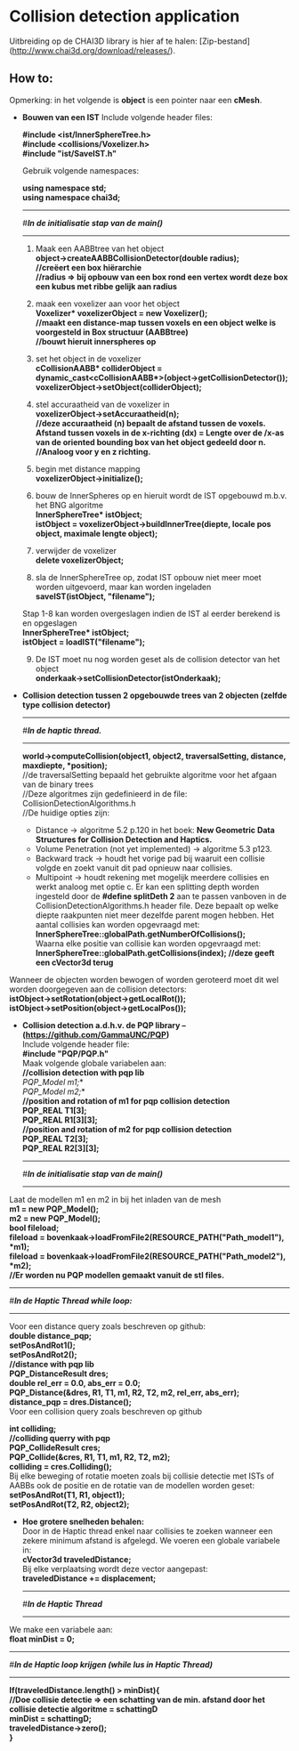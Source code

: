 # Collision detection application
Uitbreiding op de CHAI3D library is hier af te halen: [Zip-bestand] (http://www.chai3d.org/download/releases/).
## How to:
Opmerking: in het volgende is **object** is een pointer naar een **cMesh**.
- **Bouwen van een IST**
  Include volgende header files:

  **#include <ist/InnerSphereTree.h>**  
  **#include <collisions/Voxelizer.h>**  
  **#include "ist/SaveIST.h"**  

  Gebruik volgende namespaces:

  **using namespace std;  
  using namespace chai3d;**  

  ---
  #**_In de initialisatie stap van de main()_**  

  ---

  1. Maak een AABBtree van het object  
    **object->createAABBCollisionDetector(double radius);**  
    **//creëert een box hiërarchie**  
    **//radius => bij opbouw van een box rond een vertex wordt deze box een kubus met ribbe gelijk aan radius**  

  2. maak een voxelizer aan voor het object  
    **Voxelizer\* voxelizerObject = new Voxelizer();**  
    **//maakt een distance-map tussen voxels en een object welke is voorgesteld in Box structuur (AABBtree)**  
    **//bouwt hieruit innerspheres op**  

  3. set het object in de voxelizer  
    **cCollisionAABB\* colliderObject = dynamic_cast<cCollisionAABB\*>(object->getCollisionDetector());**  
    **voxelizerObject->setObject(colliderObject);**  

  4. stel accuraatheid van de voxelizer in  
    **voxelizerObject->setAccuraatheid(n);**  
    **//deze accuraatheid (n) bepaalt de afstand tussen de voxels. Afstand tussen voxels in de x-richting (dx) = Lengte over de /x-as van de oriented bounding box van het object gedeeld door n.**  
    **//Analoog voor y en z richting.**  

  5. begin met distance mapping  
    **voxelizerObject->initialize();**  

  6. bouw de InnerSpheres op en hieruit wordt de IST opgebouwd m.b.v. het BNG algoritme  
    **InnerSphereTree\* istObject;**  
    **istObject = voxelizerObject->buildInnerTree(diepte, locale pos object, maximale lengte object);**  

  7. verwijder de voxelizer  
    **delete voxelizerObject;**  

  8. sla de InnerSphereTree op, zodat IST opbouw niet meer moet worden uitgevoerd, maar kan worden ingeladen  
    **saveIST(istObject, "filename");**  

  Stap 1-8 kan worden overgeslagen indien de IST al eerder berekend is en opgeslagen  
  **InnerSphereTree\* istObject;**  
  **istObject = loadIST("filename");**  

  9. De IST moet nu nog worden geset als de collision detector van het object  
    **onderkaak->setCollisionDetector(istOnderkaak);**  

- **Collision detection tussen 2 opgebouwde trees van 2 objecten (zelfde type collision detector)**  
  
  ---
  #**_In de haptic thread._**  

  ---
  
  **world->computeCollision(object1, object2, traversalSetting, distance, maxdiepte, \*position);**  
  //de traversalSetting bepaald het gebruikte algoritme voor het afgaan van de binary trees  
  //Deze algoritmes zijn gedefinieerd in de file: CollisionDetectionAlgorithms.h  
  //De huidige opties zijn:  
    * Distance -> algoritme 5.2 p.120 in het boek: __New Geometric Data Structures for Collision Detection and Haptics.__  
    * Volume Penetration (not yet implemented) -> algoritme 5.3 p123.  
    * Backward track -> houdt het vorige pad bij waaruit een collisie volgde en zoekt vanuit dit pad opnieuw naar collisies.  
    * Multipoint -> houdt rekening met mogelijk meerdere collisies en werkt analoog met optie c. Er kan een splitting depth worden ingesteld door de **#define splitDeth 2** aan te passen vanboven in de CollisionDetectionAlgorithms.h header file. Deze bepaalt op welke diepte raakpunten niet meer dezelfde parent mogen hebben. Het aantal collisies kan worden opgevraagd met:  
      **InnerSphereTree::globalPath.getNumberOfCollisions();**  
      Waarna elke positie van collisie kan worden opgevraagd met:  
        **InnerSphereTree::globalPath.getCollisions(index);  //deze geeft een cVector3d terug**  

Wanneer de objecten worden bewogen of worden geroteerd moet dit wel worden doorgegeven aan de collision detectors:  
**istObject->setRotation(object->getLocalRot());  
istObject->setPosition(object->getLocalPos());**  

- **Collision detection a.d.h.v. de PQP library – (https://github.com/GammaUNC/PQP)**  
  Include volgende header file:  
  **#include "PQP/PQP.h"**  
  Maak volgende globale variabelen aan:  
  **//collision detection with pqp lib**  
  **PQP_Model* m1;**  
  **PQP_Model* m2;**    
  **//position and rotation of m1 for pqp collision detection**  
  **PQP_REAL T1[3];**  
  **PQP_REAL R1[3][3];**    
  **//position and rotation of m2 for pqp collision detection**  
  **PQP_REAL T2[3];**  
  **PQP_REAL R2[3][3];**    
  
  ---
  #**_In de initialisatie stap van de main()_**  
  
  ---

Laat de modellen m1 en m2 in bij het inladen van de mesh  
  **m1 = new PQP_Model();**  
  **m2 = new PQP_Model();**    
  **bool fileload;**  
  **fileload = bovenkaak->loadFromFile2(RESOURCE_PATH("Path_model1"), \*m1);**  
  **fileload = bovenkaak->loadFromFile2(RESOURCE_PATH("Path_model2"), \*m2);**  
  **//Er worden nu PQP modellen gemaakt vanuit de stl files.**  
  
  ---
  #**_In de Haptic Thread while loop:_**  
  
  ---

Voor een distance query zoals beschreven op github:  
  **double distance_pqp;**  
  **setPosAndRot1();**  
  **setPosAndRot2();**    
  **//distance with pqp lib**  
  **PQP_DistanceResult dres;**  
  **double rel_err = 0.0, abs_err = 0.0;**  
  **PQP_Distance(&dres, R1, T1, m1, R2, T2, m2, rel_err, abs_err);**  
  **distance_pqp = dres.Distance();**    
Voor een collision query zoals beschreven op github  
  
  **int colliding;**  
  **//colliding querry with pqp**  
  **PQP_CollideResult cres;**  
  **PQP_Collide(&cres, R1, T1, m1, R2, T2, m2);**  
  **colliding = cres.Colliding();**    
Bij elke beweging of rotatie moeten zoals bij collisie detectie met ISTs of AABBs ook de positie en de rotatie van de modellen worden geset:  
  **setPosAndRot(T1, R1, object1);**  
  **setPosAndRot(T2, R2, object2);**  
- **Hoe grotere snelheden behalen:**  
Door in de Haptic thread enkel naar collisies te zoeken wanneer een zekere minimum afstand is afgelegd. We voeren een globale variabele in:  
  **cVector3d traveledDistance;**  
Bij elke verplaatsing wordt deze vector aangepast:  
  **traveledDistance += displacement;**  

  ---
  #**_In de Haptic Thread_**  
  
  ---
We make een variabele aan:  
  **float minDist = 0;**  
  
  ---
  
  #**_In de Haptic loop krijgen (while lus in Haptic Thread)_**  
  
  ---
  **If(traveledDistance.length() > minDist){**  
    **//Doe collisie detectie => een schatting van de min. afstand door het collisie detectie algoritme = schattingD**  
    **minDist = schattingD;**  
    **traveledDistance->zero();**  
  **}**  


  
  


